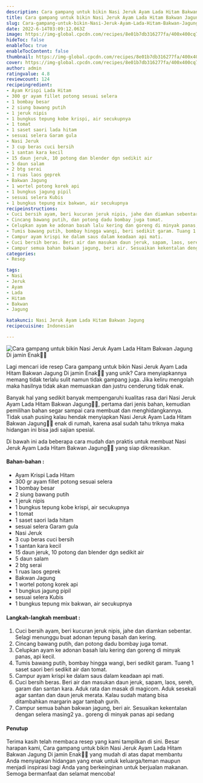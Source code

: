 ```yaml
---
description: Cara gampang untuk bikin Nasi Jeruk Ayam Lada Hitam Bakwan Jagung Di jamin Enak"
title: Cara gampang untuk bikin Nasi Jeruk Ayam Lada Hitam Bakwan Jagung Di jamin Enak
slug: Cara-gampang-untuk-bikin-Nasi-Jeruk-Ayam-Lada-Hitam-Bakwan-Jagung-Di-jamin-Enak
date: 2022-6-14T03:09:12.063Z
image: https://img-global.cpcdn.com/recipes/8e01b7db316277fa/400x400cq70/photo.jpg
hideToc: false
enableToc: true
enableTocContent: false
thumbnail: https://img-global.cpcdn.com/recipes/8e01b7db316277fa/400x400cq70/photo.jpg
cover: https://img-global.cpcdn.com/recipes/8e01b7db316277fa/400x400cq70/photo.jpg
author: admin
ratingvalue: 4.8
reviewcount: 124
recipeingredient:
- Ayam Krispi Lada Hitam
- 300 gr ayam fillet potong sesuai selera
- 1 bombay besar
- 2 siung bawang putih
- 1 jeruk nipis
- 1 bungkus tepung kobe krispi, air secukupnya
- 1 tomat
- 1 saset saori lada hitam
- sesuai selera Garam gula
- Nasi Jeruk
- 3 cup beras cuci bersih
- 1 santan kara kecil
- 15 daun jeruk, 10 potong dan blender dgn sedikit air
- 5 daun salam
- 2 btg serai
- 1 ruas laos geprek
- Bakwan Jagung
- 1 wortel potong korek api
- 1 bungkus jagung pipil
- sesuai selera Kubis
- 1 bungkus tepung mix bakwan, air secukupnya
recipeinstructions:
- Cuci bersih ayam, beri kucuran jeruk nipis, jahe dan diamkan sebentar. Selagi menunggu buat adonan tepung basah dan kering.
- Cincang bawang putih, dan potong dadu bombay juga tomat.
- Celupkan ayam ke adonan basah lalu kering dan goreng di minyak panas, api kecil.
- Tumis bawang putih, bombay hingga wangi, beri sedikit garam. Tuang 1 saset saori beri sedikit air dan tomat.
- Campur ayam krispi ke dalam saus dalam keadaan api mati.
- Cuci bersih beras. Beri air dan masukan daun jeruk, sapam, laos, sereh, garam dan santan kara. Aduk rata dan masak di magicom. Aduk sesekali agar santan dan daun jeruk merata. Kalau sudah matang bisa ditambahkan margarin agar tambah gurih.
- Campur semua bahan bakwan jagung, beri air. Sesuaikan kekentalan dengan selera masing2 ya.. goreng di minyak panas api sedang
categories:
- Resep

tags:
- Nasi
- Jeruk
- Ayam
- Lada
- Hitam
- Bakwan
- Jagung

katakunci: Nasi Jeruk Ayam Lada Hitam Bakwan Jagung
recipecuisine: Indonesian

---
```


![Cara gampang untuk bikin Nasi Jeruk Ayam Lada Hitam Bakwan Jagung Di jamin Enak👩‍🍳](https://img-global.cpcdn.com/recipes/8e01b7db316277fa/400x400cq70/photo.jpg)

Lagi mencari ide resep Cara gampang untuk bikin Nasi Jeruk Ayam Lada Hitam Bakwan Jagung Di jamin Enak👩‍🍳 yang unik? Cara menyiapkannya memang tidak terlalu sulit namun tidak gampang juga. Jika keliru mengolah maka hasilnya tidak akan memuaskan dan justru cenderung tidak enak.

Banyak hal yang sedikit banyak mempengaruhi kualitas rasa dari Nasi Jeruk Ayam Lada Hitam Bakwan Jagung👩‍🍳, pertama dari jenis bahan, kemudian pemilihan bahan segar sampai cara membuat dan menghidangkannya. Tidak usah pusing kalau hendak menyiapkan Nasi Jeruk Ayam Lada Hitam Bakwan Jagung👩‍🍳 enak di rumah, karena asal sudah tahu triknya maka hidangan ini bisa jadi sajian spesial.

Di bawah ini ada beberapa cara mudah dan praktis untuk membuat Nasi Jeruk Ayam Lada Hitam Bakwan Jagung👩‍🍳 yang siap dikreasikan.

<!--inarticleads1-->

#### Bahan-bahan :

- Ayam Krispi Lada Hitam
- 300 gr ayam fillet potong sesuai selera
- 1 bombay besar
- 2 siung bawang putih
- 1 jeruk nipis
- 1 bungkus tepung kobe krispi, air secukupnya
- 1 tomat
- 1 saset saori lada hitam
- sesuai selera Garam gula
- Nasi Jeruk
- 3 cup beras cuci bersih
- 1 santan kara kecil
- 15 daun jeruk, 10 potong dan blender dgn sedikit air
- 5 daun salam
- 2 btg serai
- 1 ruas laos geprek
- Bakwan Jagung
- 1 wortel potong korek api
- 1 bungkus jagung pipil
- sesuai selera Kubis
- 1 bungkus tepung mix bakwan, air secukupnya

<!--inarticleads2-->

#### Langkah-langkah membuat :

1. Cuci bersih ayam, beri kucuran jeruk nipis, jahe dan diamkan sebentar. Selagi menunggu buat adonan tepung basah dan kering.
1. Cincang bawang putih, dan potong dadu bombay juga tomat.
1. Celupkan ayam ke adonan basah lalu kering dan goreng di minyak panas, api kecil.
1. Tumis bawang putih, bombay hingga wangi, beri sedikit garam. Tuang 1 saset saori beri sedikit air dan tomat.
1. Campur ayam krispi ke dalam saus dalam keadaan api mati.
1. Cuci bersih beras. Beri air dan masukan daun jeruk, sapam, laos, sereh, garam dan santan kara. Aduk rata dan masak di magicom. Aduk sesekali agar santan dan daun jeruk merata. Kalau sudah matang bisa ditambahkan margarin agar tambah gurih.
1. Campur semua bahan bakwan jagung, beri air. Sesuaikan kekentalan dengan selera masing2 ya.. goreng di minyak panas api sedang

#### Penutup

Terima kasih telah membaca resep yang kami tampilkan di sini. Besar harapan kami, Cara gampang untuk bikin Nasi Jeruk Ayam Lada Hitam Bakwan Jagung Di jamin Enak👩‍🍳 yang mudah di atas dapat membantu Anda menyiapkan hidangan yang enak untuk keluarga/teman maupun menjadi inspirasi bagi Anda yang berkeinginan untuk berjualan makanan. Semoga bermanfaat dan selamat mencoba!